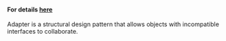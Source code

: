 #### For details [here](https://refactoring.guru/design-patterns/adapter)
Adapter is a structural design pattern that allows objects with incompatible interfaces to collaborate.
